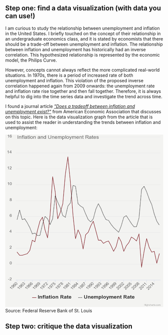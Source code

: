 ## Step one: find a data visualization (with data you can use!)
I am curious to study the relationship between unemployment and inflation in the United States. I briefly touched on the concept of their relationship in an undergraduate economics class, and it is stated by economists that there should be a trade-off between unemployment and inflation. The relationship between inflation and unemployment has historically had an inverse correlation. This hypothesized relationship is represented by the economic model, the Philips Curve. 

However, concepts cannot always reflect the more complicated real-world situations. In 1970s, there is a period of increased rate of both unemployment and inflation. This violation of the proposed inverse correlation happened again from 2009 onwards: the unemployment rate and inflation rate rise together and then fall together. Therefore, it is always helpful to dig into the time series data and investigate the trend across time.

I found a journal article [_"Does a tradeoff between inflation and unemployment exist?"_](https://www.aeaweb.org/research/inflation-unemployment-retrospectives-milton-friedman-cruel-dilemma) from American Economic Association that discusses on this topic. Here is the data visualization graph from the article that is used to assist the reader in understanding the trends between inflation and unemployment:

<img src="chart.png" alt="Employee data" width="680" height="550" title="Employee Data title">
Source: Federal Reserve Bank of St. Louis

## Step two: critique the data visualization

